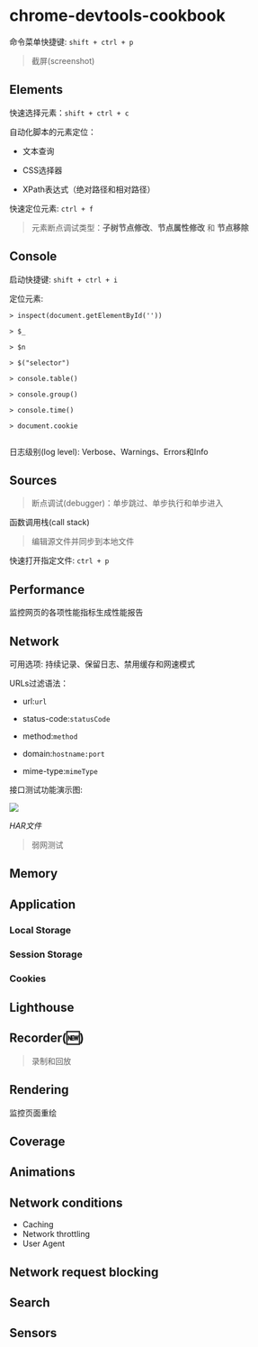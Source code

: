 # chrome-devtools-cookbook

命令菜单快捷键: `shift + ctrl + p`

> 截屏(screenshot)

## Elements

快速选择元素：`shift + ctrl + c`

自动化脚本的元素定位： 

- 文本查询

- CSS选择器

- XPath表达式（绝对路径和相对路径）

快速定位元素: `ctrl + f`

> 元素断点调试类型：__子树节点修改__、__节点属性修改__ 和 __节点移除__

## Console

启动快捷键: `shift + ctrl + i`

定位元素:

```
> inspect(document.getElementById(''))

> $_ 

> $n

> $("selector")

> console.table()

> console.group()

> console.time()

> document.cookie


```

日志级别(log level): Verbose、Warnings、Errors和Info


## Sources

> 断点调试(debugger)：单步跳过、单步执行和单步进入

函数调用栈(call stack)

> 编辑源文件并同步到本地文件

快速打开指定文件: `ctrl + p`


## Performance

监控网页的各项性能指标生成性能报告


## Network

可用选项: 持续记录、保留日志、禁用缓存和网速模式

URLs过滤语法：

- url:`url`

- status-code:`statusCode`

- method:`method`

- domain:`hostname:port`

- mime-type:`mimeType`

接口测试功能演示图:

![](https://img.picui.cn/free/2024/06/21/6674f0839280d.png)

_HAR文件_

> 弱网测试


## Memory

## Application 

### Local Storage

### Session Storage

### Cookies

## Lighthouse

## Recorder(🆕)

> 录制和回放

## Rendering

监控页面重绘

## Coverage 

## Animations

## Network conditions 

- Caching
- Network throttling
- User Agent

## Network request blocking

## Search

## Sensors




